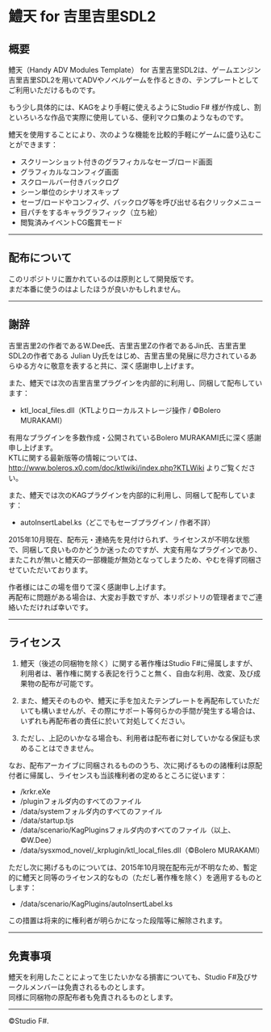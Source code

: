 # 鱧天 for 吉里吉里SDL2

## 概要

鱧天（Handy ADV Modules Template） for 吉里吉里SDL2は、ゲームエンジン吉里吉里SDL2を用いてADVやノベルゲームを作るときの、テンプレートとしてご利用いただけるものです。

もう少し具体的には、KAGをより手軽に使えるようにStudio F# 様が作成し、割といろいろな作品で実際に使用している、便利マクロ集のようなものです。

鱧天を使用することにより、次のような機能を比較的手軽にゲームに盛り込むことができます：

* スクリーンショット付きのグラフィカルなセーブ/ロード画面
* グラフィカルなコンフィグ画面
* スクロールバー付きバックログ
* シーン単位のシナリオスキップ
* セーブ/ロードやコンフィグ、バックログ等を呼び出せる右クリックメニュー
* 目パチをするキャラグラフィック（立ち絵）
* 閲覧済みイベントCG鑑賞モード

***

## 配布について

このリポジトリに置かれているのは原則として開発版です。<br>
まだ本番に使うのはよしたほうが良いかもしれません。

***

## 謝辞

吉里吉里2の作者であるW.Dee氏、吉里吉里Zの作者であるJin氏、吉里吉里SDL2の作者である
Julian Uy氏をはじめ、吉里吉里の発展に尽力されているあらゆる方々に敬意を表すると共に、深く感謝申し上げます。<br>

また、鱧天では次の吉里吉里プラグインを内部的に利用し、同梱して配布しています：

* ktl_local_files.dll（KTLよりローカルストレージ操作 / &copy;Bolero MURAKAMI）

有用なプラグインを多数作成・公開されているBolero MURAKAMI氏に深く感謝申し上げます。<br>
KTLに関する最新版等の情報については、 http://www.boleros.x0.com/doc/ktlwiki/index.php?KTLWiki よりご覧ください。

また、鱧天では次のKAGプラグインを内部的に利用し、同梱して配布しています：

* autoInsertLabel.ks（どこでもセーブプラグイン / 作者不詳）

2015年10月現在、配布元・連絡先を見付けられず、ライセンスが不明な状態で、同梱して良いものかどうか迷ったのですが、大変有用なプラグインであり、またこれが無いと鱧天の一部機能が無効となってしまうため、やむを得ず同梱させていただいております。

作者様にはこの場を借りて深く感謝申し上げます。<br>
再配布に問題がある場合は、大変お手数ですが、本リポジトリの管理者までご連絡いただければ幸いです。 

***

## ライセンス

1. 鱧天（後述の同梱物を除く）に関する著作権はStudio F#に帰属しますが、利用者は、著作権に関する表記を行うこと無く、自由な利用、改変、及び成果物の配布が可能です。

2. また、鱧天そのものや、鱧天に手を加えたテンプレートを再配布していただいても構いませんが、その際にサポート等何らかの手間が発生する場合は、いずれも再配布者の責任に於いて対処してください。

3. ただし、上記のいかなる場合も、利用者は配布者に対していかなる保証も求めることはできません。

なお、配布アーカイブに同梱されるもののうち、次に掲げるものの諸権利は原配付者に帰属し、ライセンスも当該権利者の定めるところに従います：

* /krkr.eXe
* /pluginフォルダ内のすべてのファイル
* /data/systemフォルダ内のすべてのファイル
* /data/startup.tjs
* /data/scenario/KagPluginsフォルダ内のすべてのファイル（以上、&copy;W.Dee）
* /data/sysxmod_novel/_krplugin/ktl_local_files.dll（&copy;Bolero MURAKAMI）

ただし次に掲げるものについては、2015年10月現在配布元が不明なため、暫定的に鱧天と同等のライセンス的なもの（ただし著作権を除く）を適用するものとします：

* /data/scenario/KagPlugins/autoInsertLabel.ks

この措置は将来的に権利者が明らかになった段階等に解除されます。

***

## 免責事項

鱧天を利用したことによって生じたいかなる損害についても、Studio F#及びサークルメンバーは免責されるものとします。<br>
同様に同梱物の原配布者も免責されるものとします。

***

&copy;Studio F#.